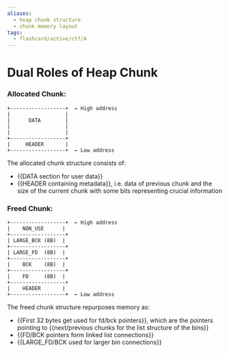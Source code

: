 ```yaml
---
aliases:
  - heap chunk structure
  - chunk memory layout
tags:
  - flashcard/active/ctf/A
---
```


# Dual Roles of Heap Chunk

### Allocated Chunk:
```
+------------------+  ← High address
|                  |
|      DATA        |
|                  |
|                  |
+------------------+
|     HEADER       |
+------------------+  ← Low address
```
The allocated chunk structure consists of:
- {{DATA section for user data}}
- {{HEADER containing metadata}}, i.e. data of previous chunk and the size of the current chunk with some bits representing crucial information <!--SR:!2025-01-08,3,250!2025-01-08,4,270-->

### Freed Chunk:
```
+------------------+  ← High address
|    NON_USE      |
+------------------+
| LARGE_BCK (8B)  |
+------------------+
| LARGE_FD  (8B)  |
+------------------+
|    BCK    (8B)  |
+------------------+
|    FD     (8B)  |
+------------------+
|    HEADER       |
+------------------+  ← Low address
```
The freed chunk structure repurposes memory as:
- {{First 32 bytes get used for fd/bck pointers}}, which are the pointers pointing to {{next/previous chunks for the list structure of the bins}}
- {{FD/BCK pointers form linked list connections}}
- {{LARGE_FD/BCK used for larger bin connections}} <!--SR:!2025-01-08,3,250!2025-01-08,3,250!2025-01-08,3,250!2025-01-08,3,250-->